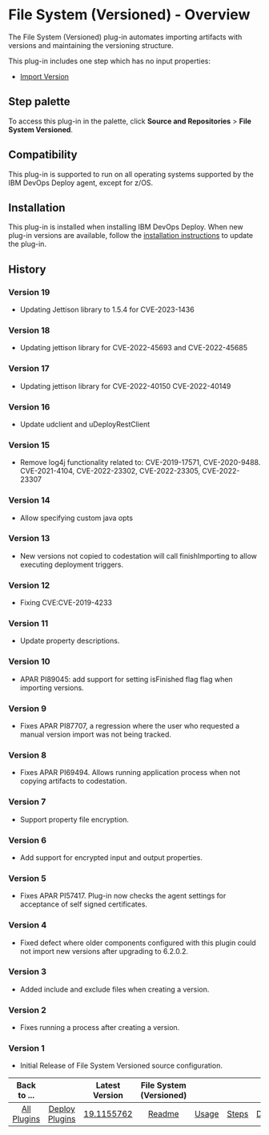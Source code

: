 
# File System (Versioned) - Overview


The File System (Versioned) plug-in automates importing artifacts with versions and maintaining the versioning structure.

This plug-in includes one step which has no input properties:

* [Import Version](#import_version)


## Step palette

To access this plug-in in the palette, click **Source and Repositories** > **File System Versioned**.

## Compatibility

This plug-in is supported to run on all operating systems supported by the IBM DevOps Deploy agent, except for z/OS.

## Installation

This plug-in is installed when installing IBM DevOps Deploy. When new plug-in versions are available, follow the [installation instructions](https://community.ibm.com/community/user/wasdevops/blogs/laurel-dickson-bull1/2022/06/13/install-plugins "Installing plug-ins in DevOps Deploy") to update the plug-in.

## History

### Version 19

* Updating Jettison library to 1.5.4 for CVE-2023-1436

### Version 18

* Updating jettison library for CVE-2022-45693 and CVE-2022-45685

### Version 17

* Updating jettison library for CVE-2022-40150 CVE-2022-40149

### Version 16

* Update udclient and uDeployRestClient

### Version 15

* Remove log4j functionality related to: CVE-2019-17571, CVE-2020-9488. CVE-2021-4104, CVE-2022-23302, CVE-2022-23305,
  CVE-2022-23307

### Version 14

* Allow specifying custom java opts

### Version 13

* New versions not copied to codestation will call finishImporting to allow executing deployment triggers.

### Version 12

* Fixing CVE:CVE-2019-4233

### Version 11

* Update property descriptions.

### Version 10

* APAR PI89045: add support for setting isFinished flag flag when importing versions.

### Version 9

* Fixes APAR PI87707, a regression where the user who requested a manual version import was not being tracked.

### Version 8

* Fixes APAR PI69494. Allows running application process when not copying artifacts to codestation.

### Version 7

* Support property file encryption.

### Version 6

* Add support for encrypted input and output properties.

### Version 5

* Fixes APAR PI57417. Plug-in now checks the agent settings for acceptance of self signed certificates.

### Version 4

* Fixed defect where older components configured with this plugin could not import new versions after upgrading to
  6.2.0.2.

### Version 3

* Added include and exclude files when creating a version.

### Version 2

* Fixes running a process after creating a version.

### Version 1

* Initial Release of File System Versioned source configuration.

|Back to ...||Latest Version|File System (Versioned) ||||
| :---: | :---: | :---: | :---: | :---: | :---: | :---: |
|[All Plugins](../../index.md)|[Deploy Plugins](../README.md)|[19.1155762](https://raw.githubusercontent.com/UrbanCode/IBM-UCD-PLUGINS/main/files/FileSystemVersionedSourceConfig/ucd-FileSystemVersionedSourceConfig-19.1155762.zip)|[Readme](README.md)|[Usage](usage.md)|[Steps](steps.md)|[Downloads](downloads.md)|
